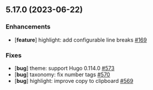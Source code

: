 ## 5.17.0 (2023-06-22)

### Enhancements

- [**feature**] highlight: add configurable line breaks [#169](https://github.com/McShelby/hugo-theme-relearn/issues/169)

### Fixes

- [**bug**] theme: support Hugo 0.114.0 [#573](https://github.com/McShelby/hugo-theme-relearn/issues/573)
- [**bug**] taxonomy: fix number tags [#570](https://github.com/McShelby/hugo-theme-relearn/issues/570)
- [**bug**] highlight: improve copy to clipboard [#569](https://github.com/McShelby/hugo-theme-relearn/issues/569)
